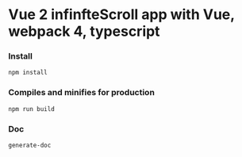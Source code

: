 # Vue 2 infinfteScroll app with Vue, webpack 4, typescript

### Install
```
npm install
```
### Compiles and minifies for production
```
npm run build
```
### Doc
```
generate-doc
```

